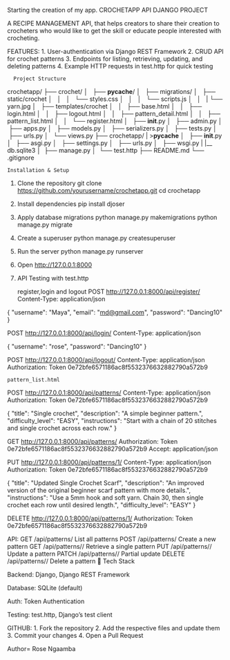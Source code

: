 Starting the creation of my app.   CROCHETAPP API DJANGO PROJECT

A RECIPE MANAGEMENT API, that helps creators to share their creation to crocheters who would like to get the skill or educate people interested with crocheting.
   
FEATURES:   1. User-authentication via Django REST Framework
            2. CRUD API for crochet patterns
            3. Endpoints for listing, retrieving, updating, and deleting patterns
            4. Example HTTP requests in test.http for quick testing

      Project Structure
crochetapp/
├── crochet/
│   ├── __pycache__/
│   ├── migrations/
│   ├── static/crochet
│   │   │   └── styles.css
│   │   │   └── scripts.js
│   │   |   └── yarn.jpg
│   ├── templates/crochet
│   │   ├── base.html
│   │   ├── login.html
│   │   ├── logout.html
│   │   ├── pattern_detail.html
│   │   ├── pattern_list.html
│   │   └── register.html
│   ├── __init__.py
│   ├── admin.py
│   ├── apps.py
│   ├── models.py
│   ├── serializers.py
│   ├── tests.py
│   ├── urls.py
│   └── views.py
├── crochetapp/
|   >__pycache__ 
│   ├── __init__.py
│   ├── asgi.py
│   ├── settings.py
│   ├── urls.py
│   ├── wsgi.py
|  |__ db.sqlite3 
│  ├── manage.py
│  └── test.http
├── README.md
└── .gitignore

    Installation & Setup
1. Clone the repository
git clone https://github.com/yourusername/crochetapp.git
cd crochetapp

2. Install dependencies
pip install djoser

3. Apply database migrations
python manage.py makemigrations
python manage.py migrate

4. Create a superuser
python manage.py createsuperuser

5. Run the server
python manage.py runserver

6. Open http://127.0.0.1:8000
 
7. API Testing with test.http
    
    register,login and logout
POST http://127.0.0.1:8000/api/register/
Content-Type: application/json

{
  "username": "Maya",
  "email": "md@gmail.com",
  "password": "Dancing10"
}

POST http://127.0.0.1:8000/api/login/
Content-Type: application/json

{
  "username": "rose",
  "password": "Dancing10"
}

POST http://127.0.0.1:8000/api/logout/
Content-Type: application/json
Authorization: Token 0e72bfe6571186ac8f5532376632882790a572b9
   
    pattern_list.html
POST http://127.0.0.1:8000/api/patterns/
Content-Type: application/json
Authorization: Token 0e72bfe6571186ac8f5532376632882790a572b9

{
  "title": "Single crochet",
  "description": "A simple beginner pattern.",
  "difficulty_level": "EASY",
  "instructions": "Start with a chain of 20 stitches and single crochet across each row."
}

GET http://127.0.0.1:8000/api/patterns/
Authorization: Token 0e72bfe6571186ac8f5532376632882790a572b9
Accept: application/json

PUT http://127.0.0.1:8000/api/patterns/1/
Content-Type: application/json
Authorization: Token 0e72bfe6571186ac8f5532376632882790a572b9

{
  "title": "Updated Single Crochet Scarf",
  "description": "An improved version of the original beginner scarf pattern with more details.",
  "instructions": "Use a 5mm hook and soft yarn. Chain 30, then single crochet each row until desired length.",
  "difficulty_level": "EASY"
}

DELETE http://127.0.0.1:8000/api/patterns/1/
Authorization: Token 0e72bfe6571186ac8f5532376632882790a572b9

API:
GET	/api/patterns/	List all patterns
POST	/api/patterns/	Create a new pattern
GET	/api/patterns/<id>/	Retrieve a single pattern
PUT	/api/patterns/<id>/	Update a pattern
PATCH	/api/patterns/<id>/	Partial update
DELETE	/api/patterns/<id>/	Delete a pattern
🧵 Tech Stack

Backend: Django, Django REST Framework

Database: SQLite (default)

Auth: Token Authentication

Testing: test.http, Django’s test client


GITHUB: 1. Fork the repository
        2. Add the respective files and update them
        3. Commit your changes
        4. Open a Pull Request

 Author= Rose Ngaamba
